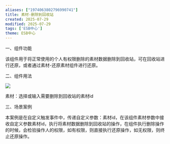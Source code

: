```yaml
---
aliases: ["1974063802796990741"]
title: 素材-删除到回收站
created: 2025-07-29
modified: 2025-07-29
tags: ['ESB中心']
theme: ESB中心
---
```


一、组件功能

该组件用于将正常使用的个人有权限删除的素材数据删除到回收站，可在回收站进行还原，或者通过素材-还原素材组件进行还原。

二、组件用法

![](https://myhelpdoc.oss-cn-heyuan.aliyuncs.com/mdimages/6e0eca2ad4514e204ba605b7bf43738b.jpg)

素材：选择或输入需要删除到回收站的素材id

三、场景案例

本案例是在自定义触发事件中，传递自定义参数：素材id，在该组件素材参数中接收自定义参数素材id，执行将素材数据删除到回收站的操作，在组件执行删除操作的时候，会检验操作人的权限，如有权限，则直接执行还原操作，如无权限，则终止还原操作。

